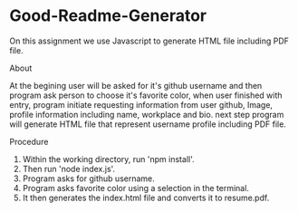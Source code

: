 # Good-Readme-Generator

On this assignment we use Javascript to generate HTML file including PDF file. 


About

At the begining user will be asked for it's github username and then program ask person to choose it's favorite color, when user finished with entry, program initiate requesting information from user github, Image, profile information including name, workplace and bio. next step program will generate HTML file that represent username profile including PDF file. 


Procedure
1. Within the working directory, run 'npm install'.
2. Then run 'node index.js'.
3. Program asks for github username.
4. Program asks favorite color using a selection in the terminal.
5. It then generates the index.html file and converts it to resume.pdf.
